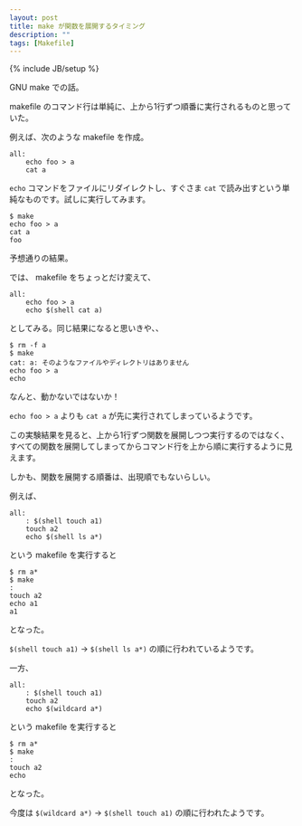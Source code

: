 ```yaml
---
layout: post
title: make が関数を展開するタイミング
description: ""
tags: [Makefile]
---
```

{% include JB/setup %}

GNU make での話。

makefile のコマンド行は単純に、上から1行ずつ順番に実行されるものと思っていた。

例えば、次のような makefile を作成。

    all:
        echo foo > a
        cat a

`echo` コマンドをファイルにリダイレクトし、すぐさま `cat` で読み出すという単純なものです。試しに実行してみます。

    $ make
    echo foo > a
    cat a
    foo

予想通りの結果。

では、 makefile をちょっとだけ変えて、

    all:
        echo foo > a
        echo $(shell cat a)

としてみる。同じ結果になると思いきや、、

    $ rm -f a
    $ make
    cat: a: そのようなファイルやディレクトリはありません
    echo foo > a
    echo 
    

なんと、動かないではないか！

`echo foo > a` よりも `cat a` が先に実行されてしまっているようです。

この実験結果を見ると、上から1行ずつ関数を展開しつつ実行するのではなく、
すべての関数を展開してしまってからコマンド行を上から順に実行するように見えます。

しかも、関数を展開する順番は、出現順でもないらしい。

例えば、

    all:
        : $(shell touch a1)
        touch a2
        echo $(shell ls a*)

という makefile を実行すると

    $ rm a*
    $ make 
    : 
    touch a2
    echo a1
    a1

となった。

`$(shell touch a1)` → `$(shell ls a*)` の順に行われているようです。

一方、

    all:
        : $(shell touch a1)
        touch a2
        echo $(wildcard a*)

という makefile を実行すると

    $ rm a*
    $ make 
    : 
    touch a2
    echo 
    

となった。

今度は `$(wildcard a*)` → `$(shell touch a1)` の順に行われたようです。
